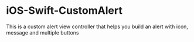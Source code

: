 # iOS-Swift-CustomAlert
This is a custom alert view controller that helps you build an alert with icon, message and multiple buttons
